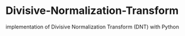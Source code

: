 # Divisive-Normalization-Transform
implementation of Divisive Normalization Transform (DNT) with Python
